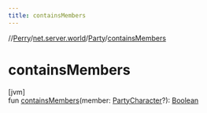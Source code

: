 ```yaml
---
title: containsMembers
---
```

//[Perry](../../../index.html)/[net.server.world](../index.html)/[Party](index.html)/[containsMembers](contains-members.html)



# containsMembers



[jvm]\
fun [containsMembers](contains-members.html)(member: [PartyCharacter](../-party-character/index.html)?): [Boolean](https://kotlinlang.org/api/latest/jvm/stdlib/kotlin/-boolean/index.html)




